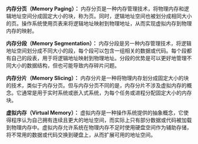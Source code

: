 **内存分页（Memory Paging）：** 内存分页是一种内存管理技术，将物理内存和逻辑地址空间分成固定大小的块，称为页。同时，逻辑地址空间也被划分成相同大小的页。操作系统使用页表来将逻辑地址映射到物理地址，从而实现虚拟内存到物理内存的映射。

**内存分段（Memory Segmentation）：** 内存分段是另一种内存管理技术，将逻辑地址空间划分成不同大小的段，每个段可以包含一组相关的数据或代码。每个段都有自己的段表，用于将逻辑地址映射到物理地址。分段的优势是可以更好地管理不同大小的数据结构，但也可能导致内存碎片问题。

**内存分片（Memory Slicing）：** 内存分片是一种将物理内存划分成固定大小的块的技术，类似于内存分页。但与内存分页不同的是，内存分片不涉及虚拟内存的概念。它通常是用于实时系统或嵌入式系统，为每个任务或进程分配固定大小的内存块。

**虚拟内存（Virtual Memory）：** 虚拟内存是一种操作系统提供的抽象概念，它使得程序认为自己拥有连续且更大的地址空间，而实际上只有部分数据或代码被加载到物理内存中。虚拟内存允许系统在物理内存不足时使用硬盘空间作为辅助存储，将不常用的数据或代码交换到硬盘上，从而扩展可用的地址空间。